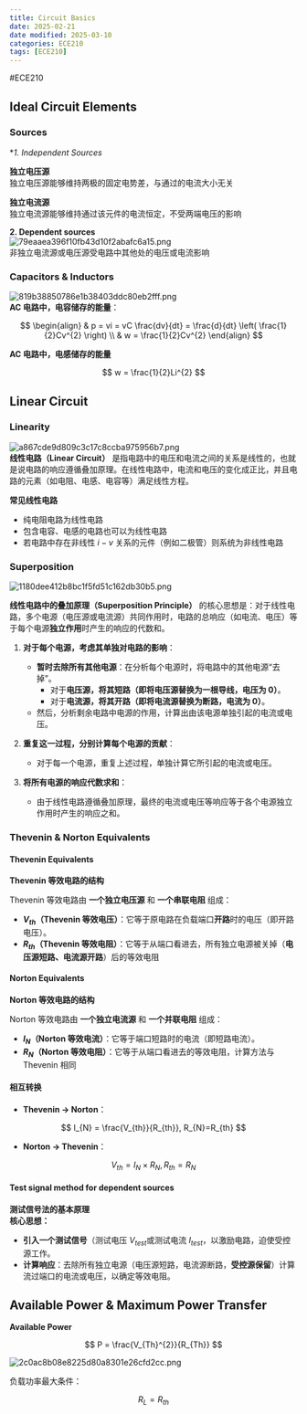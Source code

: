 ```yaml
---
title: Circuit Basics
date: 2025-02-21
date modified: 2025-03-10
categories: ECE210
tags: [ECE210]
---
```


#ECE210

## Ideal Circuit Elements 

### Sources

**1. Independent Sources*

**独立电压源**  
独立电压源能够维持两极的固定电势差，与通过的电流大小无关

**独立电流源**  
独立电流源能够维持通过该元件的电流恒定，不受两端电压的影响

**2. Dependent sources**  
![79eaaea396f10fb43d10f2abafc6a15.png](https://s2.loli.net/2025/02/21/1VerYiKBPgopdOI.png)  
非独立电流源或电压源受电路中其他处的电压或电流影响

### Capacitors & Inductors

![819b38850786e1b38403ddc80eb2fff.png](https://s2.loli.net/2025/02/21/RDGCI9jrmicNxSf.png)  
**AC 电路中，电容储存的能量**：

$$
\begin{align}
& p = vi = vC \frac{dv}{dt} = \frac{d}{dt} \left( \frac{1}{2}Cv^{2} \right) \\
& w = \frac{1}{2}Cv^{2}
\end{align}
$$

**AC 电路中，电感储存的能量**

$$
w = \frac{1}{2}Li^{2}
$$

## Linear Circuit

### Linearity

![a867cde9d809c3c17c8ccba975956b7.png](https://s2.loli.net/2025/02/24/dWbML6lFTGeN9mu.png)  
**线性电路（Linear Circuit）** 是指电路中的电压和电流之间的关系是线性的，也就是说电路的响应遵循叠加原理。在线性电路中，电流和电压的变化成正比，并且电路的元素（如电阻、电感、电容等）满足线性方程。

**常见线性电路**
- 纯电阻电路为线性电路
- 包含电容、电感的电路也可以为线性电路
- 若电路中存在非线性 $i-v$ 关系的元件（例如二极管）则系统为非线性电路

### Superposition 

![1180dee412b8bc1f5fd51c162db30b5.png](https://s2.loli.net/2025/02/24/f7QZMm4eOzF2x8t.png)

**线性电路中的叠加原理（Superposition Principle）** 的核心思想是：对于线性电路，多个电源（电压源或电流源）共同作用时，电路的总响应（如电流、电压）等于每个电源**独立作用**时产生的响应的代数和。

1. **对于每个电源，考虑其单独对电路的影响**：
    
    - **暂时去除所有其他电源**：在分析每个电源时，将电路中的其他电源“去掉”。
        - 对于**电压源，将其短路（即将电压源替换为一根导线，电压为 0）**。
        - 对于**电流源，将其开路（即将电流源替换为断路，电流为 0）**。
    - 然后，分析剩余电路中电源的作用，计算出由该电源单独引起的电流或电压。
2. **重复这一过程，分别计算每个电源的贡献**：
    
    - 对于每一个电源，重复上述过程，单独计算它所引起的电流或电压。
3. **将所有电源的响应代数求和**：
    
    - 由于线性电路遵循叠加原理，最终的电流或电压等响应等于各个电源独立作用时产生的响应之和。

### Thevenin & Norton Equivalents

#### Thevenin Equivalents

**Thevenin 等效电路的结构**

Thevenin 等效电路由 **一个独立电压源** 和 **一个串联电阻** 组成：

- **$V_{th}$（Thevenin 等效电压）**：它等于原电路在负载端口**开路**时的电压（即开路电压）。
- **$R_{th}$​（Thevenin 等效电阻）**：它等于从端口看进去，所有独立电源被关掉（**电压源短路、电流源开路**）后的等效电阻

#### Norton Equivalents

**Norton 等效电路的结构**

Norton 等效电路由 **一个独立电流源** 和 **一个并联电阻** 组成：

- **$I_{N}$​（Norton 等效电流）**：它等于端口短路时的电流（即短路电流）。
- **$R_{N}$（Norton 等效电阻）**：它等于从端口看进去的等效电阻，计算方法与 Thevenin 相同

#### 相互转换

- **Thevenin → Norton**：

$$
I_{N} = \frac{V_{th}}{R_{th}}, R_{N}=R_{th}
$$

- **Norton → Thevenin**： 

$$
V_{th} = I_{N}\times R_{N}, R_{th} = R_{N}
$$

#### Test signal method for dependent sources

**测试信号法的基本原理**  
**核心思想：**

- **引入一个测试信号**（测试电压 $V_{test}$​ 或测试电流 $I_{test}$，以激励电路，迫使受控源工作。
- **计算响应**：去除所有独立电源（电压源短路，电流源断路，**受控源保留**）计算流过端口的电流或电压，以确定等效电阻。

## Available Power & Maximum Power Transfer

**Available Power**

$$
P = \frac{V_{Th}^{2}}{R_{Th}} 
$$

![2c0ac8b08e8225d80a8301e26cfd2cc.png](https://s2.loli.net/2025/02/24/uPVQHOsKbwTJx4e.png)

负载功率最大条件：

$$
R_{L} = R_{th}
$$